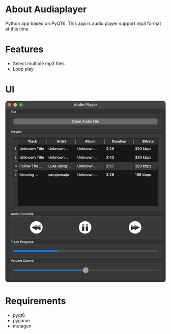 # About Audiaplayer
Python app based on PyQT6. This app is audio player support mp3 format at this time

# Features
- Select multiple mp3 files
- Loop play


# UI 
![UI design](ui.png "Audio Player UI")

# Requirements
- pyqt6
- pygame
- mutagen

